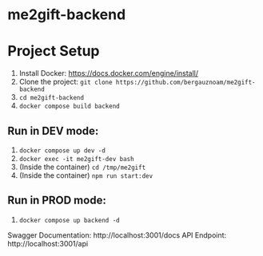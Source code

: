 # me2gift-backend

# Project Setup

1. Install Docker: https://docs.docker.com/engine/install/
2. Clone the project: `git clone https://github.com/bergauznoam/me2gift-backend`
3. `cd me2gift-backend`
4. `docker compose build backend`

## Run in DEV mode:

1. `docker compose up dev -d`
2. `docker exec -it me2gift-dev bash`
3. (Inside the container) `cd /tmp/me2gift`
4. (Inside the container) `npm run start:dev`

## Run in PROD mode:

1. `docker compose up backend -d`

Swagger Documentation: http://localhost:3001/docs
API Endpoint: http://localhost:3001/api
